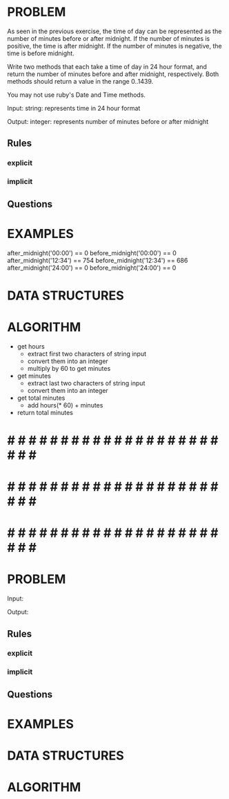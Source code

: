 # PROBLEM
As seen in the previous exercise, the time of day can be represented as the number of minutes before or after midnight. If the number of minutes is positive, the time is after midnight. If the number of minutes is negative, the time is before midnight.

Write two methods that each take a time of day in 24 hour format, and return the number of minutes before and after midnight, respectively. Both methods should return a value in the range 0..1439.

You may not use ruby's Date and Time methods.

  Input: string: represents time in 24 hour format

  Output: integer: represents number of minutes before or after midnight

  ## Rules
  ### explicit
  
  ### implicit


  ## Questions


# EXAMPLES
after_midnight('00:00') == 0
before_midnight('00:00') == 0
after_midnight('12:34') == 754
before_midnight('12:34') == 686
after_midnight('24:00') == 0
before_midnight('24:00') == 0

# DATA STRUCTURES


# ALGORITHM
- get hours
  - extract first two characters of string input
  - convert them into an integer
  - multiply by 60 to get minutes
- get minutes
  - extract last two characters of string input
  - convert them into an integer
- get total minutes
  - add hours(* 60) + minutes
- return total minutes
  

# # # # # # # # # # # # # # # # # # # # # # # # #
# # # # # # # # # # # # # # # # # # # # # # # # #
# # # # # # # # # # # # # # # # # # # # # # # # #

# PROBLEM


  Input: 

  Output:

  ## Rules
  ### explicit
  
  ### implicit


  ## Questions


# EXAMPLES


# DATA STRUCTURES


# ALGORITHM
